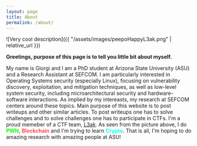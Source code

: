 ```yaml
---
layout: page
title: About
permalink: /about/
---
```


![Very cool description]({{ "/assets/images/peepoHappyL3ak.png" | relative_url }})

**Greetings, purpose of this page is to tell you little bit about myself.**

My name is Giorgi and I am a PhD student at Arizona State University (ASU) and a Research Assistant at SEFCOM. I am particularly interested in Operating Systems security (especially Linux), focusing on vulnerability discovery, exploitation, and mitigation techniques, as well as low-level system security, including microarchitectural security and hardware-software interactions. As implied by my intereasts, my research at SEFCOM centers around these topics. Main purpose of this website is to post writeups and other similar articles. To post writeups one has to solve challenges and to solve challenges one has to participate in CTFs. I'm a proud memeber of a CTF team, [L3ak](https://www.l3ak.team/). As seen from the picture above, I do <span style="color:#0ffc03">**PWN**</span>, <span style="color:#FF474C">**Blockchain**</span> and I'm trying to learn <span style="color:#00FFFF">**Crypto**</span>. That is all, I'm hoping to do amazing research with amazing people at ASU!